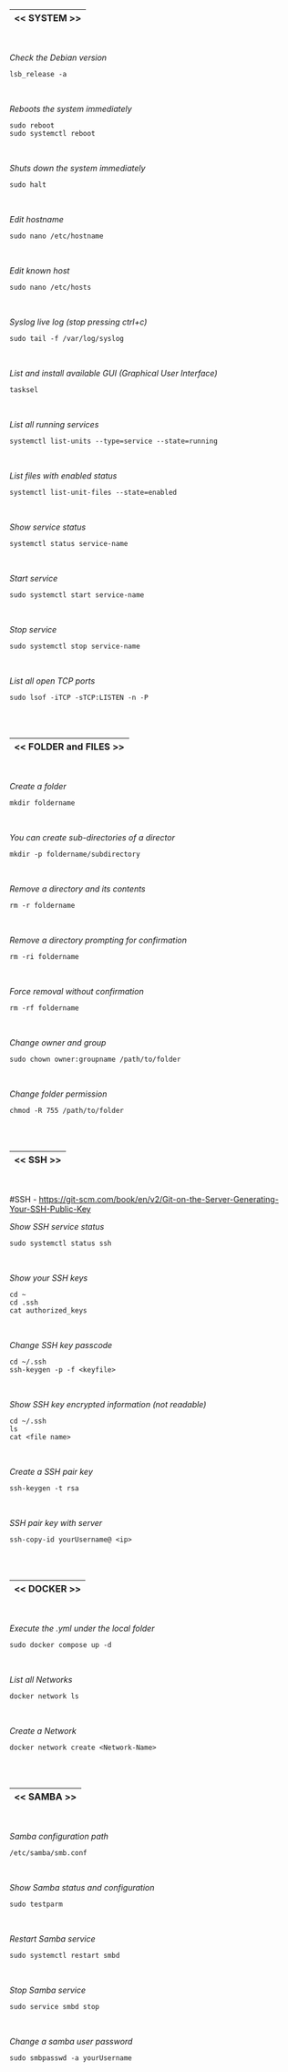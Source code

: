 |<< SYSTEM >>|
|-------------|
<br>

*Check the Debian version*
```
lsb_release -a
```
<br>

*Reboots the system immediately*
```
sudo reboot
sudo systemctl reboot
```
<br>

*Shuts down the system immediately*
```
sudo halt
```
<br>

*Edit hostname*
```
sudo nano /etc/hostname
```
<br>

*Edit known host*
```
sudo nano /etc/hosts
```
<br>

*Syslog live log (stop pressing ctrl+c)* 
```
sudo tail -f /var/log/syslog
```
<br>

*List and install available GUI (Graphical User Interface)*
```
tasksel
```
<br>

*List all running services*
```
systemctl list-units --type=service --state=running
```
<br>

*List files with enabled status*
```
systemctl list-unit-files --state=enabled
```
<br>

*Show service status*
```
systemctl status service-name
```
<br>

*Start service*
```
sudo systemctl start service-name
```
<br>

*Stop service*
```
sudo systemctl stop service-name
```
<br>

*List all open TCP ports*
```
sudo lsof -iTCP -sTCP:LISTEN -n -P
```

<br>
<br>

|<< FOLDER and FILES >>|
|-------------|
<br>

*Create a folder*
```
mkdir foldername
```
<br>

*You can create sub-directories of a director*
```
mkdir -p foldername/subdirectory
```
<br>

*Remove a directory and its contents*
```
rm -r foldername
```
<br>

*Remove a directory prompting for confirmation*
```
rm -ri foldername
```
<br>

*Force removal without confirmation*
```
rm -rf foldername
```
<br>

*Change owner and group*
```
sudo chown owner:groupname /path/to/folder
```
<br>

*Change folder permission*
```
chmod -R 755 /path/to/folder
```

<br>
<br>

|<< SSH >>|
|-------------|
<br>

#SSH - https://git-scm.com/book/en/v2/Git-on-the-Server-Generating-Your-SSH-Public-Key

*Show SSH service status*
```
sudo systemctl status ssh
```
<br>

*Show your SSH keys*
```
cd ~
cd .ssh
cat authorized_keys
```
<br>

*Change SSH key passcode*
```
cd ~/.ssh
ssh-keygen -p -f <keyfile>
```
<br>

*Show SSH key encrypted information (not readable)*
```
cd ~/.ssh
ls
cat <file name>
```
<br>

*Create a SSH pair key*
```
ssh-keygen -t rsa
```
<br>

*SSH pair key with server*
```
ssh-copy-id yourUsername@ <ip>
```

<br>
<br>

|<< DOCKER >>|
|-------------|
<br>

*Execute the .yml under the local folder*
```
sudo docker compose up -d
```
<br>

*List all Networks*
```
docker network ls
```
<br>

*Create a Network*
```
docker network create <Network-Name>
```

<br>
<br>

|<< SAMBA >>|
|-------------|
<br>

*Samba configuration path*
```
/etc/samba/smb.conf
```
<br>

*Show Samba status and configuration*
```
sudo testparm
```
<br>

*Restart Samba service*
```
sudo systemctl restart smbd
```
<br>

*Stop Samba service*
```
sudo service smbd stop
```
<br>

*Change a samba user password*
```
sudo smbpasswd -a yourUsername
```
<br>
